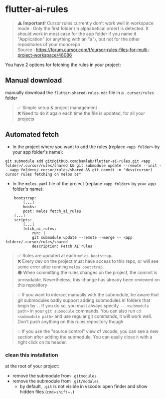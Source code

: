 # flutter-ai-rules

> ⚠ **Important!** Cursor rules currently don't work well in workspace mode : Only the first folder (in alphabetical order) is detected. It should work in most case for the app folder if you name it "Application" (or anything with an "a"), but not for the other repositories of your monorepo <br>
> Source : https://forum.cursor.com/t/cursor-rules-files-for-multi-project-workspace/48086

You have 2 options for fetching the rules in your project:

## Manual download

manually download the `flutter-shared-rules.mdc` file in a `.cursor/rules` folder

> ✅ Simple setup & project management <br>
> ❌ Need to do it again each time the file is updated, for all your projects

## Automated fetch

- In the project where you want to add the rules (replace `<app folder>` by your app folder's name):

```
git submodule add git@github.com:bamlab/flutter-ai-rules.git <app folder>/.cursor/rules/shared && git submodule update --remote --init -- <app folder>/.cursor/rules/shared && git commit -m "devx(cursor) cursor rules fetching on melos bs"
```

- In the `melos.yaml` file of the project (replace `<app folder>` by your app folder's name):

```
    bootstrap:
        [...]
        hooks:
        post: melos fetch_ai_rules
    [...]
    scripts:
        [...]
        fetch_ai_rules:
            run: |
            git submodule update --remote --merge -- <app folder>/.cursor/rules/shared
            description: Fetch AI rules
```

> ✅ Rules are updated at each `melos bootstrap`. <br>
> ❌ Every dev on the project must have access to this repo, or will see some error after running `melos bootstrap`. <br>
> 🟠 When committing the rules changes on the project, the commit is unreadable. Nevertheless, this change has already been reviewed on this repository<br>

> 💡 If you want to interact manually with the submodule, be aware that git submodules badly support adding submodules in folders that begin by `.`. If you do so, you must always specify `-- <submodule path>` in your `git submodule` commands. You can also run `cd <submodule path>` and use regular git commands, it will work well. Don't push anything on this rules repository though<br>

> 💡 If you use the "source control" view of vscode, you can see a new section after adding the submodule. You can easily close it with a right click on its header.

### clean this installation

at the root of your project:

- remove the submodule from `.gitmodules`
- remove the submodule from `.git/modules`
  - by default, `.git` is not visible in vscode: open finder and show hidden files (`cmd`+`shift`+`.`)
